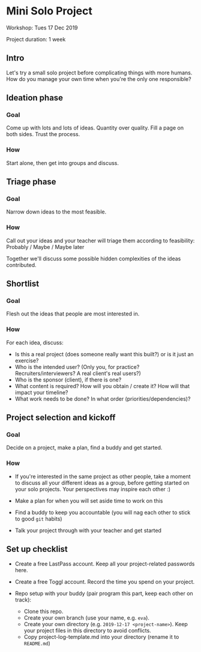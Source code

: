 # Mini Solo Project

Workshop: Tues 17 Dec 2019

Project duration: 1 week

## Intro

Let's try a small solo project before complicating things with more humans. How do you manage your own time when you're the only one responsible?

## Ideation phase

### Goal

Come up with lots and lots of ideas. Quantity over quality. Fill a page on both sides. Trust the process.

### How

Start alone, then get into groups and discuss.


## Triage phase

### Goal

Narrow down ideas to the most feasible.

### How

Call out your ideas and your teacher will triage them according to feasibility:
Probably / Maybe / Maybe later

Together we'll discuss some possible hidden complexities of the ideas contributed.


## Shortlist

### Goal

Flesh out the ideas that people are most interested in.

### How

For each idea, discuss:

- Is this a real project (does someone really want this built?) or is it just an exercise?
- Who is the intended user? (Only you, for practice? Recruiters/interviewers? A real client's real users?)
- Who is the sponsor (client), if there is one?
- What content is required? How will you obtain / create it? How will that impact your timeline?
- What work needs to be done? In what order (priorities/dependencies)?

## Project selection and kickoff

### Goal

Decide on a project, make a plan, find a buddy and get started.

### How

- If you're interested in the same project as other people, take a moment to discuss all your different ideas as a group, before getting started on your solo projects. Your perspectives may inspire each other :)

- Make a plan for when you will set aside time to work on this
- Find a buddy to keep you accountable (you will nag each other to stick to good `git` habits)
- Talk your project through with your teacher and get started


## Set up checklist

- Create a free LastPass account. Keep all your project-related passwords here.
- Create a free Toggl account. Record the time you spend on your project.

- Repo setup with your buddy (pair program this part, keep each other on track):

    - Clone this repo.
    - Create your own branch (use your name, e.g. `eva`).
    - Create your own directory (e.g. `2019-12-17 <project-name>`). Keep your project files in this directory to avoid conflicts.
    - Copy project-log-template.md into your directory (rename it to `README.md`)
